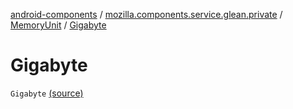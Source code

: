 [android-components](../../index.md) / [mozilla.components.service.glean.private](../index.md) / [MemoryUnit](index.md) / [Gigabyte](./-gigabyte.md)

# Gigabyte

`Gigabyte` [(source)](https://github.com/mozilla-mobile/android-components/blob/master/components/service/glean/src/main/java/mozilla/components/service/glean/private/MemoryUnit.kt#L16)